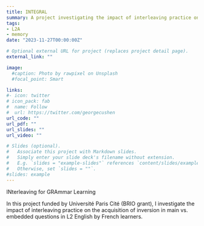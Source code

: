 ```yaml
---
title: INTEGRAL
summary: A project investigating the impact of interleaving practice on the acquisition of inversion in main vs. embedded questions in L2 English by French learners.
tags:
- L2A
- memory
date: "2023-11-27T00:00:00Z"

# Optional external URL for project (replaces project detail page).
external_link: ""

image:
  #caption: Photo by rawpixel on Unsplash
  #focal_point: Smart

links:
#- icon: twitter
# icon_pack: fab
#  name: Follow
#  url: https://twitter.com/georgecushen
url_code: ""
url_pdf: ""
url_slides: ""
url_video: ""

# Slides (optional).
#   Associate this project with Markdown slides.
#   Simply enter your slide deck's filename without extension.
#   E.g. `slides = "example-slides"` references `content/slides/example-slides.md`.
#   Otherwise, set `slides = ""`.
#slides: example
---
```


INterleaving for GRAmmar Learning

In this project funded by Université Paris Cité (BRIO grant), I investigate the impact of interleaving practice on the acquisition of inversion in main vs. embedded questions in L2 English by French learners.